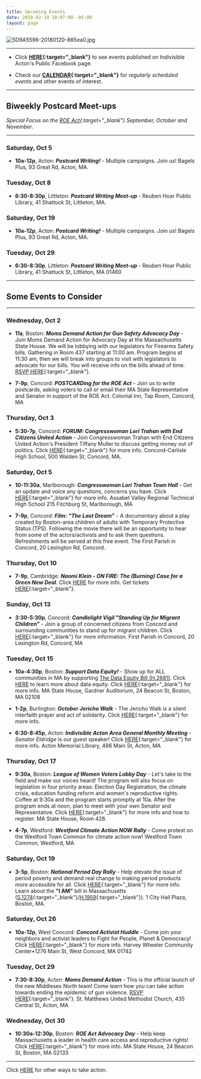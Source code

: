 ```yaml
---
title: Upcoming Events
date: 2018-02-19 10:07:00 -05:00
layout: page
---
```


![5D9A5596-20180120-865ea0.jpg](/uploads/5D9A5596-20180120-865ea0.jpg)

---

* Click **[HERE](https://www.facebook.com/pg/IndivisibleActon/events/?ref=page_internal){:target="_blank"}** to see events published on Indivisible Acton's Public Facebook page.


* Check our **[CALENDAR](http://www.indivisibleacton.org/calendar.html){:target="_blank"}** for *regularly scheduled events* and other events of interest.

---

## Biweekly Postcard Meet-ups

*Special Focus on the [ROE Act](http://www.indivisibleacton.org/2019/09/23/support-the-roe-act.html){:target="_blank"} September, October and November*.

---

### Saturday, Oct 5

* **10a-12p**, Acton: ***Postcard Writing!*** - Multiple campaigns.  Join us!  Bagels Plus, 93 Great Rd, Acton, MA.

### Tuesday, Oct 8

* **6:30-8:30p**, Littleton: ***Postcard Writing Meet-up*** - Reuben Hoar Public Library, 41 Shattuck St, Littleton, MA.

### Saturday, Oct 19

* **10a-12p**, Acton: ***Postcard Writing!*** - Multiple campaigns.  Join us!  Bagels Plus, 93 Great Rd, Acton, MA.

### Tuesday, Oct 29

* **6:30-8:30p**, Littleton: ***Postcard Writing Meet-up*** - Reuben Hoar Public Library, 41 Shattuck St, Littleton, MA 01460

---

## Some Events to Consider

---

### Wednesday, Oct 2

* **11a**, Boston: ***Moms Demand Action for Gun Safety Advocacy Day*** - Join Moms Demand Action for Advocacy Day at the Massachusetts State House. We will be lobbying with our legislators for Firearms Safety bills.  Gathering in Room 437 starting at 11:00 am. Program begins at 11:30 am, then we will break into groups to visit with legislators to advocate for our bills. You will receive info on the bills ahead of time.  [RSVP HERE](https://act.everytown.org/event/moms-demand-action-event/26060/signup){:target="_blank"}.

* **7-9p**, Concord:  ***POSTCARDing for the ROE Act*** - Join us to write postcards, asking voters to call or email their MA State Representative and Senator in support of the ROE Act. Colonial Inn, Tap Room, Concord, MA

### Thursday, Oct 3

* **5:30-7p**, Concord:  ***FORUM: Congresswoman Lori Trahan with End Citizens United Action*** - Join Congresswoman Trahan with End Citizens United Action's President Tiffany Muller to discuss getting money out of politics.  Click [HERE](https://www.facebook.com/events/1115967912126369/){:target="_blank"} for more info. Concord-Carlisle High School, 500 Walden St, Concord, MA.

### Saturday, Oct 5

* **10-11:30a**, Marlborough: ***Congresswoman Lori Trahan Town Hall*** - Get an update and voice any questions, concerns you have.  Click [HERE](https://www.facebook.com/events/375945186627945/){:target="_blank"} for more info.  Assabet Valley Regional Technical High School 215 Fitchburg St, Marlborough, MA


* **7-9p**, Concord: ***Film: “The Last Dream”*** - A documentary about a play created by Boston-area children of adults with Temporary Protective Status (TPS).  Following the movie there will be an opportunity to hear from some of the actors/activists and to ask them questions. Refreshments will be served at this free event.   The First Parish in Concord, 20 Lexington Rd, Concord.

### Thursday, Oct 10

* **7-9p**, Cambridge:  ***Naomi Klein - ON FIRE: The (Burning) Case for a Green New Deal***.  Click [HERE](http://www.harvard.com/event/naomi_klein1/) for more info.  Get tickets [HERE](https://www.eventbrite.com/e/naomi-klein-at-first-parish-church-tickets-70076760477?aff=efbeventtix&fbclid=IwAR2Jgj-KExTwKTPNd9-HMFp7T8dyAPgoRVkoEyvJ1z_tARD8DbFrjrBKA20){:target="_blank"}.

### Sunday, Oct 13

* **3:30-5:30p**, Concord: ***Candlelight Vigil "Standing Up for Migrant Children"*** - Join a group of concerned citizens from Concord and surrounding communities to stand up for migrant children.  Click [HERE](https://www.facebook.com/events/first-parish-in-concord-unitarian-universalist/candlelight-vigil-standing-up-for-migrant-children/688586331639765/){:target="_blank"} for more information.  First Parish in Concord, 20 Lexington Rd, Concord, MA

### Tuesday, Oct 15

* **10a-4:30p**, Boston: ***Support Data Equity!*** - Show up for ALL communities in MA by supporting [The Data Equity Bill (H.2681)](https://malegislature.gov/Bills/191/H2681). Click [HERE](http://www.indivisibleacton.org/uploads/image2.jpeg) to learn more about data equity.  Click [HERE](https://www.facebook.com/events/838868316511241/){:target="_blank"} for more info.  MA State House, Gardner Auditorium, 24 Beacon St, Boston, MA  02108


* **1-2p**, Burlington:  ***October Jericho Walk*** - The Jericho Walk is a silent interfaith prayer and act of solidarity.  Click [HERE](https://www.facebook.com/events/2387208214940495/){:target="_blank"} for more info.

* **6:30-8:45p**, Acton: ***Indivisible Acton Area General Monthly Meeting*** - *Senator Eldridge* is our guest speaker!  Click [HERE](http://www.indivisibleacton.org//uploads/General%20Meeting%20Flyer%2010.15.19.pdf){:target="_blank"} for more info. Acton Memorial Library, 486 Main St, Acton, MA

### Thursday, Oct 17

* **9:30a**, Boston:  ***League of Women Voters Lobby Day*** - Let's take to the field and make our voices heard!  The program will also focus on legislation in four priority areas: Election Day Registration, the climate crisis, education funding reform and women's reproductive rights. Coffee at 9:30a and the program starts promptly at 10a. After the program ends at noon, plan to meet with your own Senator and Representative. Click [HERE](https://lwvma.org/senate-president-spilka-keynotes-lwvma-day-on-the-hill/){:target="_blank"} for more info and how to register.  MA State House, Room 428.

* **4-7p**, Westford: ***Westford Climate Action NOW Rally*** - Come protest on the Westford Town Common for climate action now! Westford Town Common, Westford, MA

### Saturday, Oct 19

* **3-5p**, Boston:  ***National Period Day Rally*** - Help elevate the issue of period poverty and demand real change to making period products more accessible for all.  Click [HERE](https://www.facebook.com/events/466864063878477/){:target="_blank"} for more info.  Learn about the **"I AM"** bill in Massachusetts ([S.1274](https://malegislature.gov/Bills/191/S1274){:target="_blank"}/[H.1959](https://malegislature.gov/Bills/191/H1959){:target="_blank"}).  1 City Hall Plaza, Boston, MA.

### Saturday, Oct 26

* **10a-12p**, West Concord:  ***Concord Activist Huddle*** - Come join your neighbors and activist leaders to Fight for People, Planet & Democracy!  Click [HERE](https://actionnetwork.org/events/concord-activist-huddle/?link_id=1){:target="_blank"} for more info.  Harvey Wheeler Community Center•1276 Main St, West Concord, MA 01742

### Tuesday, Oct 29  

* **7:30-8:30p**, Acton:  ***Moms Demand Action*** - This is the official launch of the new Middlesex North team!  Come learn how you can take action towards ending the epidemic of gun violence.  [RSVP HERE](https://northeast-moms.ngpvanhost.com/ngpvanforms/69604){:target="_blank"}.  St. Matthews United Methodist Church, 435 Central St, Acton, MA  

### Wednesday, Oct 30

* **10:30a-12:30p**, Boston:  ***ROE Act Advocacy Day*** - Help keep Massachusetts a leader in health care access and reproductive rights!  Click [HERE](https://www.facebook.com/events/2252709184837527/){:target="_blank"} for more info. MA State House, 24 Beacon St, Boston, MA 02133

---

Click [HERE](http://www.indivisibleacton.org/take-action.html) for other ways to take action.